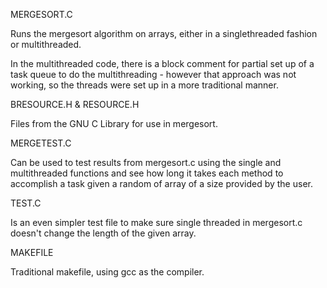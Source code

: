 MERGESORT.C

Runs the mergesort algorithm on arrays, either in a singlethreaded fashion or multithreaded.

In the multithreaded code, there is a block comment for partial set up of a task queue to
do the multithreading - however that approach was not working, so the threads were set up
in a more traditional manner.



BRESOURCE.H & RESOURCE.H

Files from the GNU C Library for use in mergesort.



MERGETEST.C

Can be used to test results from mergesort.c using the single and multithreaded functions
and see how long it takes each method to accomplish a task given a random of array of a size
provided by the user.



TEST.C

Is an even simpler test file to make sure single threaded in mergesort.c doesn't change the length
of the given array.



MAKEFILE

Traditional makefile, using gcc as the compiler.